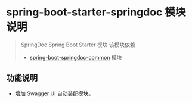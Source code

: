 # spring-boot-starter-springdoc 模块说明

> SpringDoc Spring Boot Starter 模块
> 该模块依赖
> * [spring-boot-springdoc-common](../spring-boot-springdoc-common/README.md) 模块

## 功能说明

* 增加 Swagger UI 自动装配模块。

